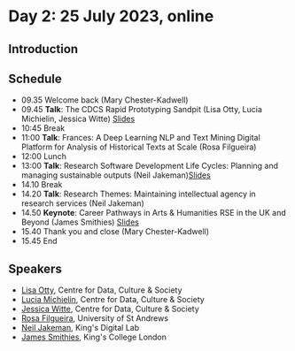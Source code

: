 # Day 2: 25 July 2023, online

## Introduction

## Schedule

- 09.35 Welcome back (Mary Chester-Kadwell)
- 09.45 **Talk**: The CDCS Rapid Prototyping Sandpit (Lisa Otty, Lucia Michielin, Jessica Witte) [Slides](SandpitCDCSRSEDHSummerSchoolFinal.pdf)
- 10:45 Break
- 11:00 **Talk**: Frances: A Deep Learning NLP and Text Mining Digital Platform for Analysis of Historical Texts at Scale (Rosa Filgueira)
- 12:00 Lunch
- 13:00 **Talk**: Research Software Development Life Cycles: Planning and managing sustainable outputs (Neil Jakeman)[Slides](DH_RSE_2023_SDLC_Jakeman_.pdf)
- 14.10 Break
- 14.20 **Talk**: Research Themes: Maintaining intellectual agency in research services (Neil Jakeman) 
- 14.50 **Keynote**: Career Pathways in Arts & Humanities RSE in the UK and Beyond (James Smithies) [Slides](https://docs.google.com/presentation/d/e/2PACX-1vTevX5tNqaPajA70l7QnihZcb-mfQfo6nkfc6Z72Giz7Nf1NKBrkSGcyVFdn-BOWQ/pub?start=false&loop=false&delayms=3000#slide=id.p1)
- 15.40 Thank you and close (Mary Chester-Kadwell)
- 15.45 End

## Speakers

- [Lisa Otty](https://www.ed.ac.uk/profile/dr-lisa-otty), Centre for Data, Culture & Society
- [Lucia Michielin](https://www.ed.ac.uk/profile/dr-lucia-michielin), Centre for Data, Culture & Society
- [Jessica Witte](https://www.research.ed.ac.uk/en/persons/jessica-witte), Centre for Data, Culture & Society
- [Rosa Filgueira](https://risweb.st-andrews.ac.uk/portal/en/persons/rosa-filgueira(17359710-bd0c-4dbe-b7f1-b6ea81601008).html), University of St Andrews
- [Neil Jakeman](https://kdl.kcl.ac.uk/who-we-are/neil-jakeman/), King's Digital Lab
- [James Smithies](https://www.kcl.ac.uk/people/james-smithies), King's College London
